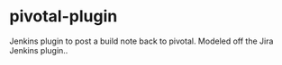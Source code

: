 pivotal-plugin
==============

Jenkins plugin to post a build note back to pivotal. Modeled off the Jira Jenkins plugin..
